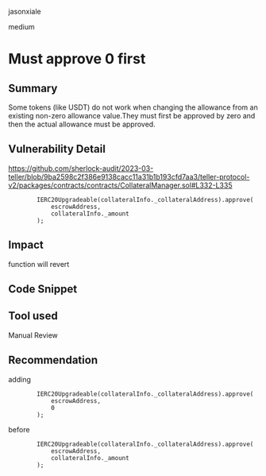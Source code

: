 jasonxiale

medium

# Must approve 0 first

## Summary
Some tokens (like USDT) do not work when changing the allowance from an existing non-zero allowance value.They must first be approved by zero and then the actual allowance must be approved.

## Vulnerability Detail
https://github.com/sherlock-audit/2023-03-teller/blob/9ba2598c2f386e9138cacc11a31b1b193cfd7aa3/teller-protocol-v2/packages/contracts/contracts/CollateralManager.sol#L332-L335

            IERC20Upgradeable(collateralInfo._collateralAddress).approve(
                escrowAddress,
                collateralInfo._amount
            );

## Impact
function will revert

## Code Snippet

## Tool used

Manual Review

## Recommendation
adding

            IERC20Upgradeable(collateralInfo._collateralAddress).approve(
                escrowAddress,
                0
            );

before

            IERC20Upgradeable(collateralInfo._collateralAddress).approve(
                escrowAddress,
                collateralInfo._amount
            );
